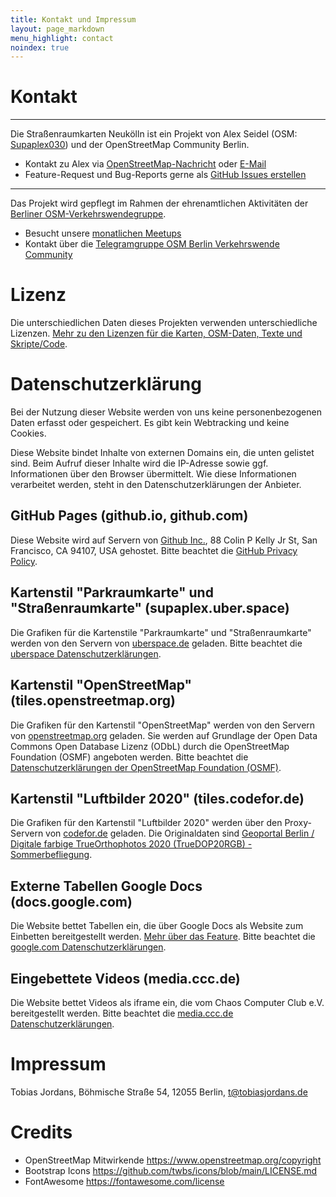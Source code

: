 ```yaml
---
title: Kontakt und Impressum
layout: page_markdown
menu_highlight: contact
noindex: true
---
```


<div class="notice mb-12">

# Kontakt

<hr class="!border-white !my-6">

Die Straßenraumkarten Neukölln ist ein Projekt von Alex Seidel (OSM: [Supaplex030](https://www.openstreetmap.org/user/Supaplex030/)) und der OpenStreetMap Community Berlin.

- Kontakt zu Alex via [OpenStreetMap-Nachricht](https://www.openstreetmap.org/message/new/Supaplex030) oder [E-Mail](mailto:alex@osm-berlin.org)
- Feature-Request und Bug-Reports gerne als [GitHub Issues erstellen](https://github.com/SupaplexOSM/strassenraumkarte-neukoelln/)

<hr class="!border-white !my-6">

Das Projekt wird gepflegt im Rahmen der ehrenamtlichen Aktivitäten der [Berliner OSM-Verkehrswendegruppe](https://wiki.openstreetmap.org/wiki/Berlin/Verkehrswende).

- Besucht unsere [monatlichen Meetups](https://www.meetup.com/de-DE/OSM-Berlin-Brandenburg/)
- Kontakt über die [Telegramgruppe OSM Berlin Verkehrswende Community](https://t.me/osmberlinverkehr)

</div>

# Lizenz

Die unterschiedlichen Daten dieses Projekten verwenden unterschiedliche Lizenzen. [Mehr zu den Lizenzen für die Karten, OSM-Daten, Texte und Skripte/Code](https://github.com/SupaplexOSM/strassenraumkarte-neukoelln/blob/main/LICENSE.md).

# Datenschutzerklärung

Bei der Nutzung dieser Website werden von uns keine personenbezogenen Daten erfasst oder gespeichert.
Es gibt kein Webtracking und keine Cookies.

Diese Website bindet Inhalte von externen Domains ein, die unten gelistet sind. Beim Aufruf dieser Inhalte wird die IP-Adresse sowie ggf. Informationen über den Browser übermittelt. Wie diese Informationen verarbeitet werden, steht in den Datenschutzerklärungen der Anbieter.

## GitHub Pages (github.io, github.com)

Diese Website wird auf Servern von [Github Inc.](https://www.github.com/), 88 Colin P Kelly Jr St, San Francisco, CA 94107, USA gehostet. Bitte beachtet die [GitHub Privacy Policy](https://help.github.com/articles/github-privacy-statement/).

## Kartenstil "Parkraumkarte" und "Straßenraumkarte" (supaplex.uber.space)

Die Grafiken für die Kartenstile "Parkraumkarte" und "Straßenraumkarte" werden von den Servern von [uberspace.de](https://uberspace.de/de/about/imprint/) geladen. Bitte beachtet die [uberspace Datenschutzerklärungen](https://uberspace.de/de/about/privacy/).

## Kartenstil "OpenStreetMap" (tiles.openstreetmap.org)

Die Grafiken für den Kartenstil "OpenStreetMap" werden von den Servern von [openstreetmap.org](https://www.openstreetmap.org) geladen. Sie werden auf Grundlage der Open Data Commons Open Database Lizenz (ODbL) durch die OpenStreetMap Foundation (OSMF) angeboten werden. Bitte beachtet die [Datenschutzerklärungen der OpenStreetMap Foundation (OSMF)](https://wiki.osmfoundation.org/wiki/Privacy_Policy).

## Kartenstil "Luftbilder 2020" (tiles.codefor.de)

Die Grafiken für den Kartenstil "Luftbilder 2020" werden über den Proxy-Servern von [codefor.de](https://codefor.de/datenschutz/) geladen. Die Originaldaten sind [Geoportal Berlin / Digitale farbige TrueOrthophotos 2020 (TrueDOP20RGB) - Sommerbefliegung](https://fbinter.stadt-berlin.de/fb/index.jsp?loginkey=zoomStart&mapId=k_luftbild2020_true_rgb@senstadt&bbox=388712,5818615,394579,5822445).

## Externe Tabellen Google Docs (docs.google.com)

Die Website bettet Tabellen ein, die über Google Docs als Website zum Einbetten bereitgestellt werden. [Mehr über das Feature](https://support.google.com/a/users/answer/9308870?hl=de). Bitte beachtet die [google.com Datenschutzerklärungen](https://policies.google.com/privacy?hl=de-DE).

## Eingebettete Videos (media.ccc.de)

Die Website bettet Videos als iframe ein, die vom Chaos Computer Club e.V. bereitgestellt werden. Bitte beachtet die [media.ccc.de Datenschutzerklärungen](https://media.ccc.de/about.html#privacy).

# Impressum

Tobias Jordans, Böhmische Straße 54, 12055 Berlin, [t@tobiasjordans.de](mailto:t@tobiasjordans.de)

# Credits

- OpenStreetMap Mitwirkende https://www.openstreetmap.org/copyright
- Bootstrap Icons https://github.com/twbs/icons/blob/main/LICENSE.md
- FontAwesome https://fontawesome.com/license
